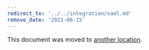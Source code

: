 ```yaml
---
redirect_to: '../../integration/saml.md'
remove_date: '2021-06-15'
---
```


This document was moved to [another location](../../integration/saml.md).

<!-- This redirect file can be deleted after 2021-06-15>. -->
<!-- Before deletion, see: https://docs.gitlab.com/ee/development/documentation/#move-or-rename-a-page -->
